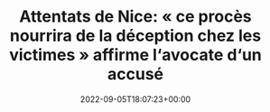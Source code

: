 ---
isIndex: false
title: "Attentats de Nice: « ce procès nourrira de la déception chez les victimes » affirme l‘avocate d‘un accusé"
date: 2022-09-05T18:07:23+00:00
concerned:
  - margot-pugliese
press:
  title: Midi Libre
  url: https://www.midilibre.fr/2022/09/05/attentats-de-nice-ce-proces-nourrira-de-la-deception-chez-les-victimes-affirme-lavocate-dun-accuse-10523413.php
---